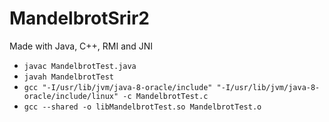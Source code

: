 # MandelbrotSrir2

Made with Java, C++, RMI and JNI

* `javac MandelbrotTest.java`
* `javah MandelbrotTest`
* `gcc "-I/usr/lib/jvm/java-8-oracle/include" "-I/usr/lib/jvm/java-8-oracle/include/linux" -c MandelbrotTest.c`
* `gcc --shared -o libMandelbrotTest.so MandelbrotTest.o`
